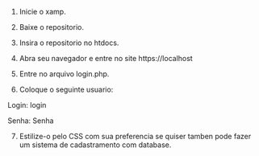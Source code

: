 1. Inicie o xamp.

2. Baixe o repositorio.

3. Insira o repositorio no htdocs.

4. Abra seu navegador e entre no site https://localhost

5. Entre no arquivo login.php.

6. Coloque o seguinte usuario: 

Login: login

Senha: Senha

7. Estilize-o pelo CSS com sua preferencia se quiser tamben pode fazer um sistema de cadastramento com database.
